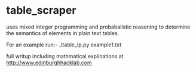 table_scraper
=============

uses mixed integer programming and probabalistic reasoning to determine the semantics of elements in plain text tables. 

For an example run:-
./table_lp.py example1.txt

full writup including mathmatical explinations at http://www.edinburghhacklab.com
